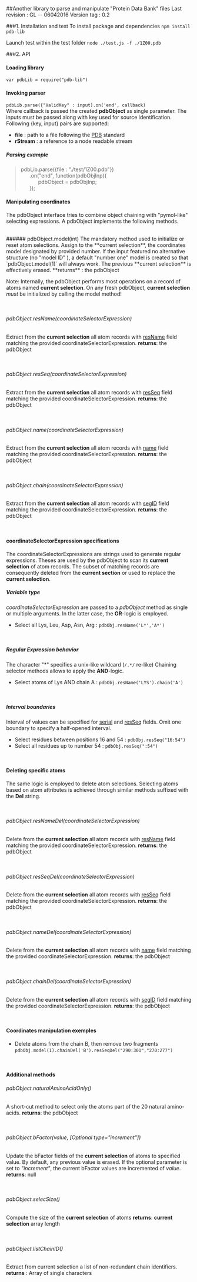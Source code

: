 ##Another library to parse and manipulate "Protein Data Bank" files
Last revision : GL -- 06042016
Version tag : 0.2


###1. Installation and test
To install package and dependencies
`npm install pdb-lib`   

Launch test within the test folder
`node ./test.js -f ./1Z00.pdb`



###2. API
#### Loading library
`var pdbLib = require("pdb-lib")`
#### Invoking parser
`pdbLib.parse({"ValidKey" : input).on('end', callback)`<br>
Where callback is passed the created **pdbObject** as single parameter.
The inputs must be passed along with key used for source identification. Following  {key, input} pairs are supported:

*   **file** :  path to a file following the [PDB](http://www.wwpdb.org/documentation/file-format) standard
* **rStream** :  a reference to a node readable stream

##### Parsing example
>pdbLib.parse({file : "./test/1Z00.pdb"})<br>
>&nbsp;&nbsp;&nbsp;&nbsp;&nbsp;&nbsp;.on("end", function(pdbObjInp){<br>
>&nbsp;&nbsp;&nbsp;&nbsp;&nbsp;&nbsp;&nbsp;&nbsp;&nbsp;&nbsp;&nbsp;&nbsp;pdbObject = pdbObjInp;<br>
>&nbsp;&nbsp;&nbsp;&nbsp;&nbsp;&nbsp;});

#### Manipulating coordinates
The pdbObject interface tries to combine object chaining with "pymol-like" selecting expressions.  A pdbObject implements the following methods.

<br>
###### pdbObject.model(int) 
The mandatory method used to initialize or reset atom selections.
Assign to the **current selection**, the coordinates model designated by provided number. If the input featured no alternative structure (no "model ID" ), a default "number one" model is created so that `pdbObject.model(1)` will always work.
The previous **current selection** is effectively erased.
**returns** : the pdbObject

Note: Internally, the pdbObject performs most operations on a record of atoms named  **current selection**.  On any fresh pdbObject,  **current selection** _must_ be initialized by calling the model method!

<br>

###### pdbObject.resName(coordinateSelectorExpression) 
 Extract from the **current selection** all atom records with [resName](http://www.wwpdb.org/documentation/file-format) field matching the provided coordinateSelectorExpression.
**returns**: the pdbObject

<br>

######  pdbObject.resSeq(coordinateSelectorExpression)
 Extract from the **current selection** all atom records with [resSeq](http://www.wwpdb.org/documentation/file-format) field matching the provided coordinateSelectorExpression.
**returns**: the pdbObject

<br>

######  pdbObject.name(coordinateSelectorExpression)
 Extract from the **current selection** all atom records with [name](http://www.wwpdb.org/documentation/file-format) field matching the provided coordinateSelectorExpression.
**returns**: the pdbObject

<br>

######  pdbObject.chain(coordinateSelectorExpression)
 Extract from the **current selection** all atom records with [segID](http://www.wwpdb.org/documentation/file-format) field matching the provided coordinateSelectorExpression.
**returns**: the pdbObject

<br>

#### coordinateSelectorExpression specifications

The coordinateSelectorExpressions are strings used to generate regular expressions. Theses are used  by the pdbObject  to scan its **current selection** of atom records. The subset of matching records are consequently deleted from the **current section** or used to replace the **current selection**.  

#####  Variable type
_coordinateSelectorExpression_ are passed to a _pdbObject_ method  as single or multiple arguments. In the latter case,  the **OR**-logic is employed.

*   Select all Lys, Leu, Asp, Asn, Arg : `pdbObj.resName('L*','A*')`

<br>

##### Regular Expression behavior
The character "*" specifies a unix-like wildcard (`/.*/` re-like)
Chaining selector methods allows to apply the **AND**-logic. 

*  Select atoms of Lys AND chain A : `pdbObj.resName('LYS').chain('A')`

<br>

##### Interval boundaries
Interval of values can be specified for [serial]() and [resSeq]() fields. Omit one boundary to specify a half-opened interval. 

*  Select residues between positions 16 and 54 :  `pdbObj.resSeq("16:54")`
*  Select all residues up to number 54 : `pdbObj.resSeq(":54")`

<br>

#### Deleting specific atoms
The same logic is employed to delete atom selections. Selecting atoms based on atom attributes is achieved through similar methods suffixed with the **Del** string.

<br>

###### pdbObject.resNameDel(coordinateSelectorExpression) 
 Delete from the **current selection** all atom records with [resName](http://www.wwpdb.org/documentation/file-format) field matching the provided coordinateSelectorExpression.
**returns**: the pdbObject

<br>

######  pdbObject.resSeqDel(coordinateSelectorExpression)
 Delete from the **current selection** all atom records with [resSeq](http://www.wwpdb.org/documentation/file-format) field matching the provided coordinateSelectorExpression.
**returns**: the pdbObject

<br>

######  pdbObject.nameDel(coordinateSelectorExpression)
 Delete from the **current selection** all atom records with [name](http://www.wwpdb.org/documentation/file-format) field matching the provided coordinateSelectorExpression.
**returns**: the pdbObject

<br>

######  pdbObject.chainDel(coordinateSelectorExpression)
 Delete from the **current selection** all atom records with [segID](http://www.wwpdb.org/documentation/file-format) field matching the provided coordinateSelectorExpression.
**returns**: the pdbObject

<br>

#### Coordinates manipulation exemples

*  Delete atoms from the chain B, then remove two fragments
`pdbObj.model(1).chainDel('B').resSeqDel("290:301","270:277")`

<br>

#### Additional methods

######  pdbObject.naturalAminoAcidOnly()
A short-cut method to select only the atoms part of the 20 natural amino-acids.
**returns**: the pdbObject

<br>

######  pdbObject.bFactor(value, [Optional type="increment"])
Update the bFactor fields of the **current selection** of atoms to specified value. By default, any previous value is erased. If the optional parameter is set to _"increment"_, the current bFactor values are incremented of _value_.
**returns**: null

<br>

######  pdbObject.selecSize()
Compute the size of the **current selection** of atoms
**returns**:  **current selection** array length

<br>

######  pdbObject.listChainID()
Extract from current selection a list of non-redundant chain identifiers.
**returns** : Array of single characters
